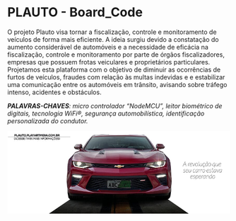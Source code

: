# PLAUTO - Board_Code
O projeto Plauto visa tornar a fiscalização, controle e monitoramento de veículos de forma mais eficiente. A ideia surgiu devido a constatação do aumento considerável de automóveis e a necessidade de eficácia na fiscalização, controle e monitoramento por parte de órgãos fiscalizadores, empresas que possuem frotas veiculares e proprietários particulares. Projetamos esta plataforma com o objetivo de diminuir as ocorrências de furtos de veículos, fraudes com relação às multas indevidas e e estabilizar uma comunicação entre os automóveis em trânsito, avisando sobre tráfego intenso, acidentes e obstáculos. 

***PALAVRAS-CHAVES**: micro controlador “_NodeMCU”_, leitor biométrico de digitais, tecnologia WiFi®, segurança automobilística, identificação personalizada do condutor.*

![enter image description here](https://github.com/raphera/PLAUTO-Board_Code/raw/master/imagens/capa.jpg)
